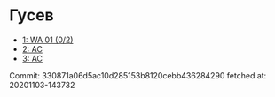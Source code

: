 # Гусев
- [1: WA 01 (0/2)](1.md)
- [2: AC](2.md)
- [3: AC](3.md)

Commit: 330871a06d5ac10d285153b8120cebb436284290
 fetched at: 20201103-143732
